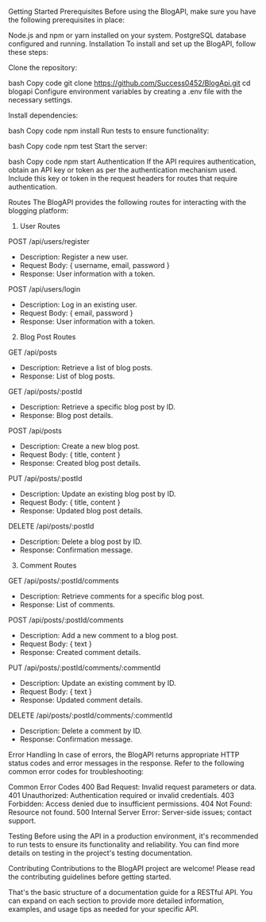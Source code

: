 Getting Started
Prerequisites
Before using the BlogAPI, make sure you have the following prerequisites in place:

Node.js and npm or yarn installed on your system.
PostgreSQL database configured and running.
Installation
To install and set up the BlogAPI, follow these steps:

Clone the repository:

bash
Copy code
git clone https://github.com/Success0452/BlogApi.git
cd blogapi
Configure environment variables by creating a .env file with the necessary settings.

Install dependencies:

bash
Copy code
npm install
Run tests to ensure functionality:

bash
Copy code
npm test
Start the server:

bash
Copy code
npm start
Authentication
If the API requires authentication, obtain an API key or token as per the authentication mechanism used. Include this key or token in the request headers for routes that require authentication.

Routes
The BlogAPI provides the following routes for interacting with the blogging platform:

1. User Routes

POST /api/users/register

- Description: Register a new user.
- Request Body: { username, email, password }
- Response: User information with a token.


POST /api/users/login

- Description: Log in an existing user.
- Request Body: { email, password }
- Response: User information with a token.


2. Blog Post Routes

GET /api/posts

- Description: Retrieve a list of blog posts.
- Response: List of blog posts.


GET /api/posts/:postId

- Description: Retrieve a specific blog post by ID.
- Response: Blog post details.


POST /api/posts

- Description: Create a new blog post.
- Request Body: { title, content }
- Response: Created blog post details.


PUT /api/posts/:postId

- Description: Update an existing blog post by ID.
- Request Body: { title, content }
- Response: Updated blog post details.


DELETE /api/posts/:postId

- Description: Delete a blog post by ID.
- Response: Confirmation message.


3. Comment Routes

GET /api/posts/:postId/comments

- Description: Retrieve comments for a specific blog post.
- Response: List of comments.


POST /api/posts/:postId/comments

- Description: Add a new comment to a blog post.
- Request Body: { text }
- Response: Created comment details.


PUT /api/posts/:postId/comments/:commentId

- Description: Update an existing comment by ID.
- Request Body: { text }
- Response: Updated comment details.


DELETE /api/posts/:postId/comments/:commentId

- Description: Delete a comment by ID.
- Response: Confirmation message.


Error Handling
In case of errors, the BlogAPI returns appropriate HTTP status codes and error messages in the response. Refer to the following common error codes for troubleshooting:

Common Error Codes
400 Bad Request: Invalid request parameters or data.
401 Unauthorized: Authentication required or invalid credentials.
403 Forbidden: Access denied due to insufficient permissions.
404 Not Found: Resource not found.
500 Internal Server Error: Server-side issues; contact support.


Testing
Before using the API in a production environment, it's recommended to run tests to ensure its functionality and reliability. You can find more details on testing in the project's testing documentation.

Contributing
Contributions to the BlogAPI project are welcome! Please read the contributing guidelines before getting started.

That's the basic structure of a documentation guide for a RESTful API. You can expand on each section to provide more detailed information, examples, and usage tips as needed for your specific API.